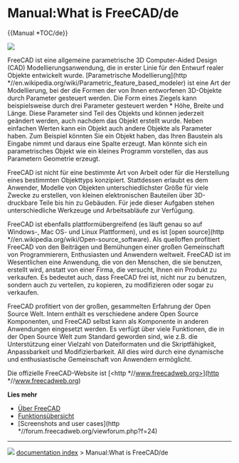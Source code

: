 # Manual:What is FreeCAD/de
{{Manual   *TOC/de}}

![](images/Freecad016_screenshot1.jpg )

FreeCAD ist eine allgemeine parametrische 3D Computer-Aided Design (CAD) Modellierungsanwendung, die in erster Linie für den Entwurf realer Objekte entwickelt wurde. [Parametrische Modellierung](http   *//en.wikipedia.org/wiki/Parametric_feature_based_modeler) ist eine Art der Modellierung, bei der die Formen der von Ihnen entworfenen 3D-Objekte durch Parameter gesteuert werden. Die Form eines Ziegels kann beispielsweise durch drei Parameter gesteuert werden   * Höhe, Breite und Länge. Diese Parameter sind Teil des Objekts und können jederzeit geändert werden, auch nachdem das Objekt erstellt wurde. Neben einfachen Werten kann ein Objekt auch andere Objekte als Parameter haben. Zum Beispiel könnten Sie ein Objekt haben, das Ihren Baustein als Eingabe nimmt und daraus eine Spalte erzeugt. Man könnte sich ein parametrisches Objekt wie ein kleines Programm vorstellen, das aus Parametern Geometrie erzeugt.

FreeCAD ist nicht für eine bestimmte Art von Arbeit oder für die Herstellung eines bestimmten Objekttyps konzipiert. Stattdessen erlaubt es dem Anwender, Modelle von Objekten unterschiedlichster Größe für viele Zwecke zu erstellen, von kleinen elektronischen Bauteilen über 3D-druckbare Teile bis hin zu Gebäuden. Für jede dieser Aufgaben stehen unterschiedliche Werkzeuge und Arbeitsabläufe zur Verfügung.

FreeCAD ist ebenfalls plattformübergreifend (es läuft genau so auf Windows-, Mac OS- und Linux Plattformen), und es ist [open source](http   *//en.wikipedia.org/wiki/Open-source_software). Als quelloffen profitiert FreeCAD von den Beiträgen und Bemühungen einer großen Gemeinschaft von Programmierern, Enthusiasten und Anwendern weltweit. FreeCAD ist im Wesentlichen eine Anwendung, die von den Menschen, die sie benutzen, erstellt wird, anstatt von einer Firma, die versucht, Ihnen ein Produkt zu verkaufen. Es bedeutet auch, dass FreeCAD frei ist, nicht nur zu benutzen, sondern auch zu verteilen, zu kopieren, zu modifizieren oder sogar zu verkaufen.

FreeCAD profitiert von der großen, gesammelten Erfahrung der Open Source Welt. Intern enthält es verschiedene andere Open Source Komponenten, und FreeCAD selbst kann als Komponente in anderen Anwendungen eingesetzt werden. Es verfügt über viele Funktionen, die in der Open Source Welt zum Standard geworden sind, wie z.B. die Unterstützung einer Vielzahl von Dateiformaten und die Skriptfähigkeit, Anpassbarkeit und Modifizierbarkeit. All dies wird durch eine dynamische und enthusiastische Gemeinschaft von Anwendern ermöglicht.

Die offizielle FreeCAD-Website ist [<http   *//www.freecadweb.org>](http   *//www.freecadweb.org)

**Lies mehr**

-   [Über FreeCAD](About_FreeCAD/de.md)
-   [Funktionsübersicht](Feature_list/de.md)
-   [Screenshots and user cases](http   *//forum.freecadweb.org/viewforum.php?f=24)



---
![](images/Right_arrow.png) [documentation index](../README.md) > Manual:What is FreeCAD/de

